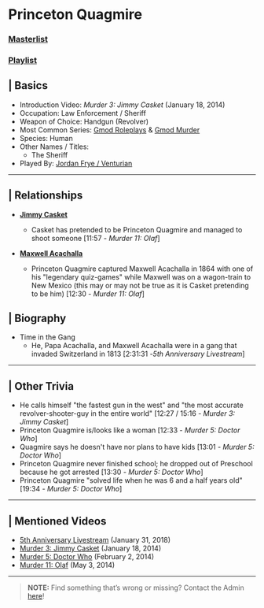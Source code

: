 # Princeton Quagmire
### [Masterlist]()
### [Playlist](https://www.youtube.com/playlist?list=PLwljWXtmIKiS0um44bxjQjCXufN3oyUSL)

## | Basics
- Introduction Video: *Murder 3: Jimmy Casket* \(January 18, 2014)
- Occupation: Law Enforcement / Sheriff
- Weapon of Choice: Handgun \(Revolver)
- Most Common Series: [Gmod Roleplays](6.Series/Gmod/Roleplays.md) & [Gmod Murder](6.Series/Gmod/Murder.md)
- Species: Human
- Other Names / Titles:
  - The Sheriff
- Played By: [Jordan Frye / Venturian](3.Siblings/3.1.Jordan-Frye-Venturian.md)

----

## | Relationships
- [**Jimmy Casket**](5.Characters/Jimmy_Casket.md)
  - Casket has pretended to be Princeton Quagmire and managed to shoot someone \[11:57 - *Murder 11: Olaf*]

- [**Maxwell Acachalla**](5.Characters/Maxwell_Acachalla.md)
  - Princeton Quagmire captured Maxwell Acachalla in 1864 with one of his "legendary quiz-games" while Maxwell was on a wagon-train to New Mexico \(this may or may not be true as it is Casket pretending to be him) \[12:30 - *Murder 11: Olaf*]


## | Biography
- Time in the Gang
  - He, Papa Acachalla, and Maxwell Acachalla were in a gang that invaded Switzerland in 1813 \[2:31:31 -*5th Anniversary Livestream*]

----

## | Other Trivia
- He calls himself "the fastest gun in the west" and "the most accurate revolver-shooter-guy in the entire world" \[12:27 / 15:16 - *Murder 3: Jimmy Casket*]
- Princeton Quagmire is/looks like a woman \[12:33 - *Murder 5: Doctor Who*]
- Quagmire says he doesn't have nor plans to have kids \[13:01 - *Murder 5: Doctor Who*]
- Princeton Quagmire never finished school; he dropped out of Preschool because he got arrested \[13:30 - *Murder 5: Doctor Who*]
- Princeton Quagmire "solved life when he was 6 and a half years old" \[19:34 - *Murder 5: Doctor Who*] 

----

## | Mentioned Videos
- [5th Anniversary Livestream](https://youtu.be/6AHnicY1Iq4) \(January 31, 2018)
- [Murder 3: Jimmy Casket](https://youtu.be/ijGTXelXjx4) \(January 18, 2014)
- [Murder 5: Doctor Who](https://youtu.be/DpcpwXKf4NQ) \(February 2, 2014)
- [Murder 11: Olaf](https://youtu.be/g2tvu5gFGhI) \(May 3, 2014)

----

> **NOTE:** Find something that’s wrong or missing? Contact the Admin [here](../chapter_2.md)!
